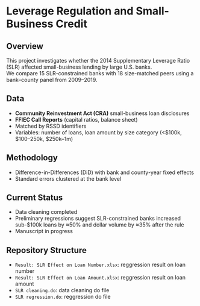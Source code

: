 # Leverage Regulation and Small-Business Credit

## Overview
This project investigates whether the 2014 Supplementary Leverage Ratio (SLR) affected small-business lending by large U.S. banks.  
We compare 15 SLR-constrained banks with 18 size-matched peers using a bank–county panel from 2009–2019.

## Data
- **Community Reinvestment Act (CRA)** small-business loan disclosures
- **FFIEC Call Reports** (capital ratios, balance sheet)
- Matched by RSSD identifiers  
- Variables: number of loans, loan amount by size category (<$100k, $100–250k, $250k–1m)

## Methodology
- Difference-in-Differences (DiD) with bank and county-year fixed effects
- Standard errors clustered at the bank level

## Current Status
- Data cleaning completed
- Preliminary regressions suggest SLR-constrained banks increased sub-$100k loans by ≈50% and dollar volume by ≈35% after the rule
- Manuscript in progress

## Repository Structure
- `Result: SLR Effect on Loan Number.xlsx`: reggression result on loan number
- `Result: SLR Effect on Loan Amount.xlsx`: reggression result on loan amount
- `SLR cleaning.do`: data cleaning do file
- `SLR regression.do`: reggression do file 
